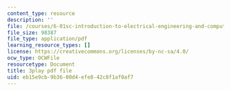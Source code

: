 ```yaml
---
content_type: resource
description: ''
file: /courses/6-01sc-introduction-to-electrical-engineering-and-computer-science-i-spring-2011/eb15e9cb9b3600d4efe842c8f1af0af7_3S4cNfl0YF0.pdf
file_size: 98387
file_type: application/pdf
learning_resource_types: []
license: https://creativecommons.org/licenses/by-nc-sa/4.0/
ocw_type: OCWFile
resourcetype: Document
title: 3play pdf file
uid: eb15e9cb-9b36-00d4-efe8-42c8f1af0af7
---
```

